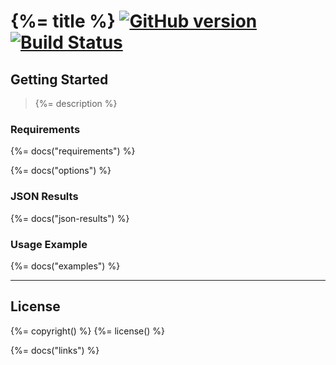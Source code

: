# {%= title %} [![GitHub version](https://badge.fury.io/gh/truckingsim%2FAjax-Bootstrap-Select.svg)](http://badge.fury.io/gh/truckingsim%2FAjax-Bootstrap-Select) [![Build Status](https://travis-ci.org/truckingsim/Ajax-Bootstrap-Select.svg)](https://travis-ci.org/truckingsim/Ajax-Bootstrap-Select)

<!-- toc -->

## Getting Started
> {%= description %}

### Requirements
{%= docs("requirements") %}

{%= docs("options") %}
### JSON Results
{%= docs("json-results") %}

### Usage Example
{%= docs("examples") %}

***

## License
{%= copyright() %}
{%= license() %}

{%= docs("links") %}
